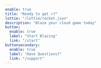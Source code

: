 ```yaml
---
enable: true
title: "Ready to get 🔥?"
lottie: "/lottie/rocket.json"
description: "Blaze your cloud game today"
button:
  enable: true
  label: "Start Blazing"
  link: "/start"
buttonsecondary:
  enable: true
  label: "Have Questions?"
  link: "/support"
---
```

